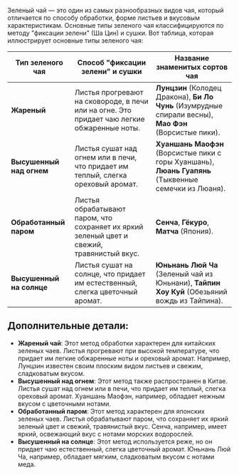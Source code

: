 Зеленый чай — это один из самых разнообразных видов чая, который отличается по способу обработки, форме листьев и вкусовым характеристикам. Основные типы зеленого чая классифицируются по методу "фиксации зелени" (Ша Цин) и сушки. Вот таблица, которая иллюстрирует основные типы зеленого чая:

| **Тип зеленого чая**       | **Способ "фиксации зелени" и сушки**                                                                 | **Название знаменитых сортов чая**                                                                 |
|----------------------------|-----------------------------------------------------------------------------------------------------|---------------------------------------------------------------------------------------------------|
| **Жареный**                | Листья прогревают на сковороде, в печи или на огне. Это придает чаю легкие обжаренные ноты.         | **Лунцзин** (Колодец Дракона), **Би Ло Чунь** (Изумрудные спирали весны), **Мао Фэн** (Ворсистые пики). |
| **Высушенный над огнем**   | Листья сушат над огнем или в печи, что придает им теплый, слегка ореховый аромат.                   | **Хуаншань Маофэн** (Ворсистые пики с горы Хуаншань), **Люань Гуапянь** (Тыквенные семечки из Люаня). |
| **Обработанный паром**     | Листья обрабатывают паром, что сохраняет их яркий зеленый цвет и свежий, травянистый вкус.          | **Сенча**, **Гёкуро**, **Матча** (Япония).                                                       |
| **Высушенный на солнце**   | Листья сушат на солнце, что придает им естественный, слегка цветочный аромат.                       | **Юньнань Люй Ча** (Зеленый чай из Юньнани), **Тайпин Хоу Куй** (Обезьяний вождь из Тайпина).     |

## Дополнительные детали:

- **Жареный чай**: Этот метод обработки характерен для китайских зеленых чаев. Листья прогревают при высокой температуре, что придает им легкие обжаренные ноты и ореховый аромат. Например, Лунцзин известен своим плоским видом листьев и свежим, сладковатым вкусом.
- **Высушенный над огнем**: Этот метод также распространен в Китае. Листья сушат над огнем или в печи, что придает им теплый, слегка ореховый аромат. Хуаншань Маофэн, например, обладает нежным вкусом с цветочными нотами.
- **Обработанный паром**: Этот метод характерен для японских зеленых чаев. Листья обрабатывают паром, что сохраняет их яркий зеленый цвет и свежий, травянистый вкус. Сенча, например, имеет яркий, освежающий вкус с нотами морских водорослей.
- **Высушенный на солнце**: Этот метод используется реже, но он придает чаю естественный, слегка цветочный аромат. Юньнань Люй Ча, например, обладает мягким, сладковатым вкусом с нотами меда.